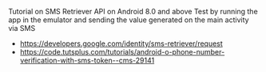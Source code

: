 Tutorial on SMS Retriever API on Android 8.0 and above
Test by running the app in the emulator and sending the value generated on the main activity via SMS


- https://developers.google.com/identity/sms-retriever/request
- https://code.tutsplus.com/tutorials/android-o-phone-number-verification-with-sms-token--cms-29141

